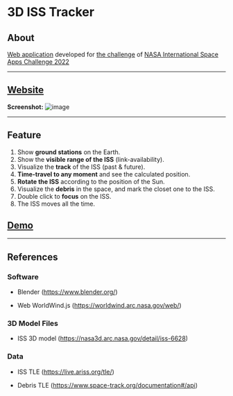 # 3D ISS Tracker

## About
[Web application](https://dengrenhao.github.io/3D_ISS_Tracker/) developed for [the challenge](https://2022.spaceappschallenge.org/challenges/2022-challenges/track-the-iss/details) of [NASA International Space Apps Challenge 2022](https://www.spaceappschallenge.org)

---

## [Website](https://dengrenhao.github.io/3D_ISS_Tracker/)
**Screenshot:**
![image](https://user-images.githubusercontent.com/42902734/193443478-0cc72d48-802c-4e25-9c54-de51a01e2cf6.png)


---

## Feature
1. Show **ground stations** on the Earth.
2. Show the **visible range of the ISS** (link-availability).
3. Visualize the **track** of the ISS (past & future).
4. **Time-travel to any moment** and see the calculated position.
5. **Rotate the ISS** according to the position of the Sun.
6. Visualize the **debris** in the space, and mark the closet one to the ISS.
7. Double click to **focus** on the ISS.
8. The ISS moves all the time.

## [Demo](https://www.youtube.com/watch?v=16DeyFaHy3U)

---

## References
### Software

- Blender (https://www.blender.org/)

- Web WorldWind.js (https://worldwind.arc.nasa.gov/web/)

### 3D Model Files

- ISS 3D model (https://nasa3d.arc.nasa.gov/detail/iss-6628)

### Data

- ISS TLE (https://live.ariss.org/tle/)

- Debris TLE (https://www.space-track.org/documentation#/api)
